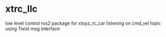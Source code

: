 # xtrc_llc
low level control ros2 package for xtoyz_rc_car listening on cmd_vel topic using Twist msg interface
